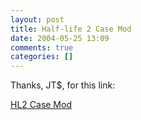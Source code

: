 ```yaml
---
layout: post
title: Half-life 2 Case Mod
date: 2004-05-25 13:09
comments: true
categories: []
---
```

Thanks, JT$, for this link:

<a href="http://members.home.nl/gis/">HL2 Case Mod</a>
